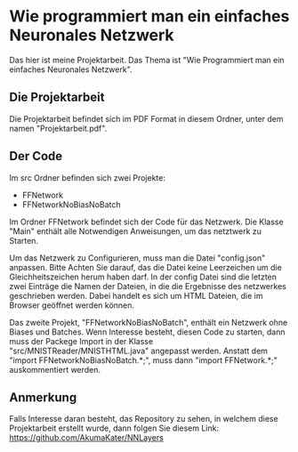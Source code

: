 # Wie programmiert man ein einfaches Neuronales Netzwerk

Das hier ist meine Projektarbeit. Das Thema ist "Wie Programmiert man ein einfaches Neuronales Netzwerk".

## Die Projektarbeit

Die Projektarbeit befindet sich im PDF Format in diesem Ordner, unter dem namen "Projektarbeit.pdf".

## Der Code

Im src Ordner befinden sich zwei Projekte:

- FFNetwork
- FFNetworkNoBiasNoBatch

Im Ordner FFNetwork befindet sich der Code für das Netzwerk. Die Klasse "Main" enthält alle Notwendigen Anweisungen, um das netztwerk zu Starten.

Um das Netzwerk zu Configurieren, muss man die Datei "config.json" anpassen.
Bitte Achten Sie darauf, das die Datei keine Leerzeichen um die Gleichheitszeichen herum haben darf.
In der config Datei sind die letzten zwei Einträge die Namen der Dateien, in die die Ergebnisse des netzwerkes geschrieben werden. Dabei handelt es sich um HTML Dateien, die im Browser geöffnet werden können.

Das zweite Projekt, "FFNetworkNoBiasNoBatch", enthält ein Netzwerk ohne Biases und Batches. Wenn Interesse besteht, diesen Code zu starten, dann muss der Packege Import in der Klasse "src/MNISTReader/MNISTHTML.java" angepasst werden.
Anstatt dem "import FFNetworkNoBiasNoBatch.\*;", muss dann "import FFNetwork.\*;" auskommentiert werden.

## Anmerkung

Falls Interesse daran besteht, das Repository zu sehen, in welchem diese Projektarbeit erstellt wurde, dann folgen Sie diesem Link:
https://github.com/AkumaKater/NNLayers
